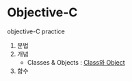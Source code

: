 # Objective-C

objective-C practice

1. 문법
2. 개념
    - Classes & Objects : [Class와 Object](https://github.com/LURKS02/objectiveCPractice/blob/main/Docs/Classes&Objects.md)
3. 함수
    
